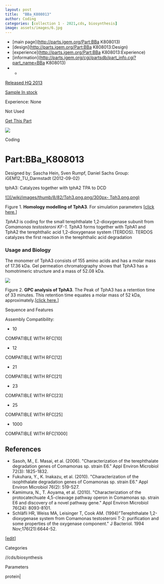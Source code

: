 ```yaml
---
layout: post
title:  "BBa_K808013"
author: Coding
categories: [collection 1 - 2021,cds, biosynthesis] 
image: assets/images/6.jpg
---
```



  * [main page](http://parts.igem.org/Part:BBa K808013)
  * [design](http://parts.igem.org/Part:BBa K808013:Design)
  * [experience](http://parts.igem.org/Part:BBa K808013:Experience)
  * [information](http://parts.igem.org/cgi/partsdb/part_info.cgi?part_name=BBa K808013)
  *   * 

[Released HQ 2013](http://parts.igem.org/Help:Part_Status_Box)

[Sample In stock](http://parts.igem.org/Help:Part_Status_Box)

Experience: None

Not Used

[ Get This Part](http://parts.igem.org/partsdb/get_part.cgi?part=BBa_K808013)

![](http://parts.igem.org/images/partbypart/icon_coding.png)

Coding

# Part:BBa_K808013

Designed by: Sascha Hein, Sven Rumpf, Daniel Sachs   Group:
iGEM12_TU_Darmstadt   (2012-09-02)

tphA3: Catalyzes together with tphA2 TPA to DCD

[![](/wiki/images/thumb/8/82/Tph3.png.png/300px-
Tph3.png.png)](/File:Tph3.png.png)

[](/File:Tph3.png.png "Enlarge")

Figure 1. **Homology modelling of TphA3**. For simulation parameters [[click
here.](http://2012.igem.org/Team:TU_Darmstadt/Modeling_Homologie_Modeling#TphA3)]

_TphA3_ is coding for the small terephthalate 1,2-dioxygenase subunit from
_Comamonas testosteroni KF-1_. TphA3 forms together with TphA1 and TphA2 the
terephthalic acid 1,2-dioxygenase system (TERDOS). TERDOS catalyzes the first
reaction in the terephthalic acid degradation

  

  

### Usage and Biology

The monomer of TphA3 consists of 155 amino acids and has a molar mass of 17.36
kDa. Gel permeation chromatography shows that TphA3 has a homotrimeric
structure and a mass of 52.08 kDa.

[![](/wiki/images/thumb/0/00/TphA3.JPG/550px-TphA3.JPG)](/File:TphA3.JPG)

[](/File:TphA3.JPG "Enlarge")

Figure 2. **GPC analysis of TphA3**. The Peak of TphA3 has a retention time of
33 minutes. This retention time equates a molar mass of 52 kDa,
approximately.[[click
here.](http://2012.igem.org/Team:TU_Darmstadt/Labjournal/Metabolism#Gel_permeation_chromatography)]

  

  

  

  

  

  

  

  

  

  

Sequence and Features

  

Assembly Compatibility:

  * 10

COMPATIBLE WITH RFC[10]

  * 12

COMPATIBLE WITH RFC[12]

  * 21

COMPATIBLE WITH RFC[21]

  * 23

COMPATIBLE WITH RFC[23]

  * 25

COMPATIBLE WITH RFC[25]

  * 1000

COMPATIBLE WITH RFC[1000]

  

## References

  * Sasoh, M., E. Masai, et al. (2006). "Characterization of the terephthalate degradation genes of Comamonas sp. strain E6." Appl Environ Microbiol 72(3): 1825-1832.
  * Fukuhara, Y., K. Inakazu, et al. (2010). "Characterization of the isophthalate degradation genes of Comamonas sp. strain E6." Appl Environ Microbiol 76(2): 519-527. 
  * Kamimura, N., T. Aoyama, et al. (2010). "Characterization of the protocatechuate 4,5-cleavage pathway operon in Comamonas sp. strain E6 and discovery of a novel pathway gene." Appl Environ Microbiol 76(24): 8093-8101.
  * Schläfli HR, Weiss MA, Leisinger T, Cook AM. (1994)"Terephthalate 1,2-dioxygenase system from Comamonas testosteroni T-2: purification and some properties of the oxygenase component." J Bacteriol. 1994 Nov;176(21):6644-52.

[[edit](http://parts.igem.org/partsdb/part_info.cgi?part_name=BBa_K808013)]

Categories

//cds/biosynthesis

Parameters

protein|

